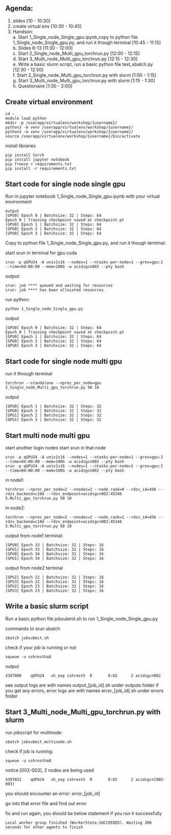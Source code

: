 ## Agenda:
1. slides [10 - 10:30] <br>
2. create virtual env [10:30 - 10:45]<br>
3. Handson: <br>
    a. Start 1_Single_node_Single_gpu.ipynb,copy to python file 1_Single_node_Single_gpu.py, and run it though terminal [10:45 - 11:15]<br>
    b. Slides 6-13 [11:30 - 12:00]<br>
    c. Start 2_Single_node_Multi_gpu_torchrun.py [12:00 - 12:15]<br>
    d. Start 3_Multi_node_Multi_gpu_torchrun.py [12:15 - 12:30]<br>
    e. Write a basic slurm script, run a basic python file test_sbatch.py [12:30 - 12:50]<br>
    f. Start 2_Single_node_Multi_gpu_torchrun.py with slurm [1:00 - 1:15]<br>
    g. Start 3_Multi_node_Multi_gpu_torchrun.py with slurm [1:15 - 1:30]<br>
    h. Questionaire [1:30 - 2:00]<br>

## Create virtual environment
```
cd ~
module load python
mkdir -p /userapp/virtualenv/workshop/{username}/
python3 -m venv /userapp/virtualenv/workshop/{username}/
python3 -m venv /userapp/virtualenv/workshop/{username}/
source /userapp/virtualenv/workshop/{username}/bin/activate
```
install libraries
```
pip install torch
pip install jupyter notebook
pip freeze > requirements.txt
pip install -r requirements.txt
```

## Start code for single node single gpu
Run in jupyter notebook 1_Single_node_Single_gpu.ipynb with your virtual environment

```
output
[GPU0] Epoch 0 | Batchsize: 32 | Steps: 64
Epoch 0 | Training checkpoint saved at checkpoint.pt
[GPU0] Epoch 1 | Batchsize: 32 | Steps: 64
[GPU0] Epoch 2 | Batchsize: 32 | Steps: 64
[GPU0] Epoch 3 | Batchsize: 32 | Steps: 64
```
Copy to python file 1_Single_node_Single_gpu.py, and run it though terminal:

start srun in terminal for gpu cuda
```
srun -p qGPU24 -A univ1s16 --nodes=1 --ntasks-per-node=1 --gres=gpu:2 --time=04:00:00 --mem=100G -w acidsgcn003 --pty bash
```

output:
```
srun: job **** queued and waiting for resources
srun: job **** has been allocated resources
```

run python:
```
python 1_Single_node_Single_gpu.py
```
output
```
[GPU0] Epoch 0 | Batchsize: 32 | Steps: 64
Epoch 0 | Training checkpoint saved at checkpoint.pt
[GPU0] Epoch 1 | Batchsize: 32 | Steps: 64
[GPU0] Epoch 2 | Batchsize: 32 | Steps: 64
[GPU0] Epoch 3 | Batchsize: 32 | Steps: 64
```

## Start code for single node multi gpu
run it through terminal
```
torchrun --standalone --nproc_per_node=gpu 2_Single_node_Multi_gpu_torchrun.py 50 10
```
output
```
[GPU0] Epoch 1 | Batchsize: 32 | Steps: 32
[GPU0] Epoch 2 | Batchsize: 32 | Steps: 32
[GPU1] Epoch 2 | Batchsize: 32 | Steps: 32
[GPU1] Epoch 3 | Batchsize: 32 | Steps: 32
```

## Start multi node multi gpu
start another login nodes
start srun in that node
```
srun -p qGPU24 -A univ1s16 --nodes=1 --ntasks-per-node=1 --gres=gpu:2 --time=04:00:00 --mem=100G -w acidsgcn003 --pty bash
srun -p qGPU24 -A univ1s16 --nodes=1 --ntasks-per-node=1 --gres=gpu:2 --time=04:00:00 --mem=100G -w acidsgcn002 --pty bash
```

in node1:
```
torchrun --nproc_per_node=2 --nnodes=2 --node_rank=0 --rdzv_id=456 --rdzv_backend=c10d --rdzv_endpoint=acidsgcn002:45346 5.Multi_gpu_torchrun.py 50 10
```
in node2:
```
torchrun --nproc_per_node=2 --nnodes=2 --node_rank=1 --rdzv_id=456 --rdzv_backend=c10d --rdzv_endpoint=acidsgcn002:45346 5.Multi_gpu_torchrun.py 50 10
```

output from node1 terminal:
```
[GPU0] Epoch 33 | Batchsize: 32 | Steps: 16
[GPU1] Epoch 33 | Batchsize: 32 | Steps: 16
[GPU0] Epoch 34 | Batchsize: 32 | Steps: 16
[GPU1] Epoch 34 | Batchsize: 32 | Steps: 16
```
output from node2 terminal
```
[GPU2] Epoch 22 | Batchsize: 32 | Steps: 16
[GPU3] Epoch 22 | Batchsize: 32 | Steps: 16
[GPU2] Epoch 23 | Batchsize: 32 | Steps: 16
[GPU3] Epoch 23 | Batchsize: 32 | Steps: 16
```
## Write a basic slurm script
Run a basic python file jobsubmit.sh to run 1_Single_node_Single_gpu.py

commands to srun sbatch
```
sbatch jobsubmit.sh
```
check if your job is running or not
```
squeue -u sshrestha8
```
output
```
4397800    qGPU24   sh_exp sshresth  R       0:02      2 acidsgcn002
```
see output logs are with names output_[job_id].sh under outputs folder
if you get any errors, error logs are with names error_[job_id].sh under errors folder

## Start 3_Multi_node_Multi_gpu_torchrun.py with slurm
run jobscript for multinode:
```
sbatch jobsubmit_multinode.sh
```

check if job is running:
```
squeue -u sshrestha8
```
notice [002-003], 2 nodes are being used
```
4397831    qGPU24   sh_exp sshresth  R       0:02      2 acidsgcn[002-003]
```

you should encounter an error:
error_[job_id]

go into that error file and find out error

fix and run again, you should be below statement if you run it successfully
```
Local worker group finished (WorkerState.SUCCEEDED). Waiting 300 seconds for other agents to finish
```


